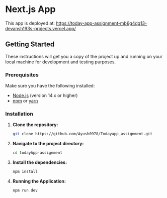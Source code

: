 # Next.js App

This app is deployed at: https://today-app-assignment-mb6g4dg13-devansh193s-projects.vercel.app/

## Getting Started

These instructions will get you a copy of the project up and running on your local machine for development and testing purposes.

### Prerequisites

Make sure you have the following installed:

- [Node.js](https://nodejs.org/en/) (version 14.x or higher)
- [npm](https://www.npmjs.com/) or [yarn](https://yarnpkg.com/)

### Installation

1. **Clone the repository:**

   ```bash
   git clone https://github.com/Ayush0978/Todayapp_assignment.git

2. **Navigate to the project directory:**

   ```bash
   cd todayApp-assignment

4. **Install the dependencies:**
     ```bash
   npm install

5. **Running the Application:**

    ```bash
    npm run dev
    
